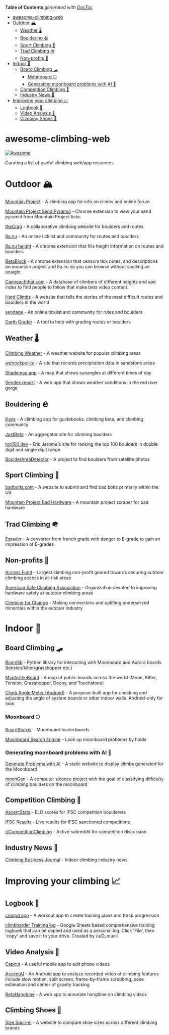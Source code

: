 <!-- START doctoc generated TOC please keep comment here to allow auto update -->
<!-- DON'T EDIT THIS SECTION, INSTEAD RE-RUN doctoc TO UPDATE -->
**Table of Contents**  *generated with [DocToc](https://github.com/thlorenz/doctoc)*

- [awesome-climbing-web](#awesome-climbing-web)
- [Outdoor 🏔️](#outdoor-)
  - [Weather 🌡️](#weather-)
  - [Bouldering 🪨](#bouldering-)
  - [Sport Climbing 🧗](#sport-climbing-)
  - [Trad Climbing 🪖](#trad-climbing-)
  - [Non-profits 👏](#non-profits-)
- [Indoor 🏢](#indoor-)
  - [Board Climbing 🛹](#board-climbing-)
    - [Moonboard 🌕](#moonboard-)
    - [Generating moonboard problems with AI 🤖](#generating-moonboard-problems-with-ai-)
  - [Competition Climbing 🏅](#competition-climbing-)
  - [Industry News 📰](#industry-news-)
- [Improving your climbing 📈](#improving-your-climbing-)
  - [Logbook 📘](#logbook-)
  - [Video Analysis 🎥](#video-analysis-)
  - [Climbing Shoes 👟](#climbing-shoes-)

<!-- END doctoc generated TOC please keep comment here to allow auto update -->

# awesome-climbing-web

[![Awesome](https://awesome.re/badge-flat.svg)](https://awesome.re)

Curating a list of useful climbing web/app resources

# Outdoor 🏔️

[Mountain Project](https://www.mountainproject.com/) - A climbing app for info on climbs and online forum

[Mountain Project Send Pyramid](https://chromewebstore.google.com/detail/mountain-project-send-pyr/fdnfbapicfkfkplchkelkecchbcniaie) - Chrome extension to view your send pyramid from Mountain Project ticks

[theCrag](thecrag.com) - A collaborative climbing website for boulders and routes

[8a.nu](https://www.8a.nu/) - An online ticklist and community for routes and boulders

[8a.nu height](https://chromewebstore.google.com/detail/8anu-height/oialkklcgchchhobefifjfpgbkcnhhna) - A chrome extension that fills height information on routes and boulders

[BetaBlock](https://chromewebstore.google.com/detail/betablock/mahobpgiehopfjpgnbaabebmnimbcfdg) - A chrome extension that censors tick notes, and descriptions on mountain project and 8a.nu so you can browse without spoiling an onsight

[Canireachthat.com](https://canireachthat.com) - A database of climbers of different heights and ape index to find people to follow that make beta video content.

[Hard Climbs](https://hardclimbs.info/) - A website that tells the stories of the most difficult routes and boulders in the world

[sendage](https://sendage.com/) - An online ticklist and community for rutes and boulders

[Darth Grader](https://darth-grader.net/) - A tool to help with grading routes or boulders


## Weather 🌡️

[Climbing Weather](https://www.climbingweather.com/) - A weather website for popular climbing areas

[wetrockpolice](https://wetrockpolice.com/redrock) - A site that records precipitation data in sandstone areas

[Shademap.app](https://shademap.app/) - A map that shows sunangles at different times of day

[Sendex.report](https://sendex.report/) - A web app that shows weather conditions in the red river gorge

## Bouldering 🪨

[Kaya](https://kayaclimb.com/) - A climbing app for guidebooks, climbing beta, and climbing community

[JustBeta](https://www.justbeta.net/) - An aggregator site for climbing boulders

[top100.dev](https://top100.dev/) - Eric Jerome's site for ranking the top 100 boulders in double digit and single digit range

[BoulderAreaDetector](https://github.com/pszemraj/BoulderAreaDetector) - A project to find boulders from satellite photos

## Sport Climbing 🧗

[badbolts.com](https://badbolts.com/) - A website to submit and find bad bolts primarily within the US

[Mountain Project Bad Hardware](https://github.com/hanswebster/mountain_project_bad_hardware) - A mountain project scraper for bad hardware

## Trad Climbing 🪖

[Egrader](https://egrader.co.uk/) - A converter from french grade with danger to E-grade to gain an impression of E-grades

## Non-profits 👏

[Access Fund](https://www.accessfund.org/) - Largest climbing non-profit geared towards securing outdoor climbing access in at-risk areas

[American Safe Climbing Association](https://safeclimbing.org/) - Organization devoted to improving hardware safety at outdoor climbing areas

[Climbing for Change](https://www.climbing4change.org/) - Making connections and uplifting underserved minorities within the outdoor industry 

# Indoor 🏢

## Board Climbing 🛹

[Boardlib](https://github.com/lemeryfertitta/BoardLib) - Python library for interacting with Moonboard and Aurora boards (tension/kilter/grasshopper etc.) 

[MapfortheBoard](https://akirosingh.github.io/mapfortheboard/) - A map of public boards across the world (Moon, Kilter, Tension, Grasshopper, Decoy, and Touchstone)

[Climb Angle Meter (Android)](https://play.google.com/store/apps/details?id=com.climbangletool.climbangletool) - A purpose-built app for checking and adjusting the angle of system boards or other indoor walls. Android-only for now.

### Moonboard 🌕

[BoardStalker](https://boardstalker.com/) - Moonboard leaderboards

[Moonboard Search Engine](http://mb.timparkin.net/) - Look up moonboard problems by holds

### Generating moonboard problems with AI 🤖
[Generate Problems with AI](https://ahoughton.com/moon) - A static website to display climbs generated for the Moonboard

[moonGen](https://github.com/gestalt-howard/moonGen) - A computer sicence project with the goal of classifying difficulty of climbing boulders on the moonboard

## Competition Climbing 🏅

[AscentStats](https://ascentstats.com/competition-climbing/) - ELO scores for IFSC competition boulderers

[IFSC Results](https://ifsc.results.info/) - Live results for IFSC sanctioned competitions

[r/CompetitionClimbing](https://www.reddit.com/r/CompetitionClimbing/) - Active subreddit for competition discussion

## Industry News 📰

[Climbing Business Journal](https://www.climbingbusinessjournal.com/) - Indoor climbing industry news

# Improving your climbing 📈

## Logbook 📘

[crimpd app](https://www.crimpd.com/) - A workout app to create training plans and track progression

[climbharder Training log](https://docs.google.com/spreadsheets/d/18hoZb5ZopO8P18SxIiz6seronM6kCGDoqss0trYo6Ms/edit#gid=1881188582) - Google Sheets based comprehensive training logbook that can be copied and used as a personal log. Click 'File', then 'copy' and save it to your drive. Created by /u/D_mucli

## Video Analysis 🎥

[Capcut](https://www.capcut.com/) - A useful mobile app to edit phone videos

[AscentAI](https://play.google.com/store/apps/details?id=com.jonasdeuchler.ascendai) - An Android app to analyze recorded video of climbing features include slow motion, split screen, frame-by-frame scrubbing, pose estimation and center of gravity tracking

[BetaHangtime](https://betahangtime.askadam.me) - A web app to annotate hangtime on climbing videos

## Climbing Shoes 👟

[Size Squirrel](https://sizesquirrel.com/) - A website to compare shoe sizes across different climbing brands
